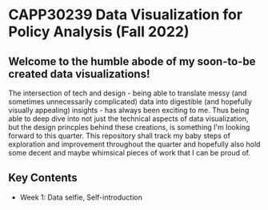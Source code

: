 # CAPP30239 Data Visualization for Policy Analysis (Fall 2022)

## Welcome to the humble abode of my soon-to-be created data visualizations!
The intersection of tech and design - being able to translate messy (and sometimes unnecessarily complicated) data into digestible (and hopefully visually appealing) insights -  has always been exciting to me. Thus being able to deep dive into not just the technical aspects of data visualization, but the design princples behind these creations, is something I'm looking forward to this quarter. This repository shall track my baby steps of exploration and improvement throughout the quarter and hopefully also hold some decent and maybe whimsical pieces of work that I can be proud of.

## Key Contents
- Week 1: Data selfie, Self-introduction
